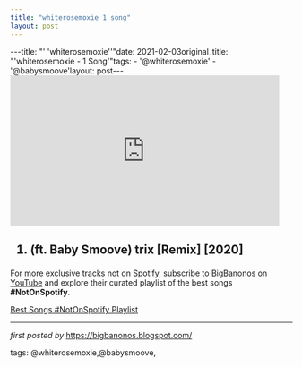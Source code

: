 ```yaml
---
title: "whiterosemoxie 1 song"
layout: post
---
```

---title: "' 'whiterosemoxie''"date: 2021-02-03original_title: "'whiterosemoxie - 1 Song'"tags:  - '@whiterosemoxie'  - '@babysmoove'layout: post---<iframe frameborder="0" height="270" src="https://youtube.com/embed/82BoUSAaImQ" width="480"></iframe><br /><h2><ol><li>(ft. Baby Smoove) trix [Remix] [2020]</li></ol></h2><!--Subscribe and Playlist Links--><div>    <p>For more exclusive tracks not on Spotify, subscribe to <a href="https://www.youtube.com/@BigBanonos" target="_blank">BigBanonos on YouTube</a> and explore their curated playlist of the best songs <strong>#NotOnSpotify</strong>.</p>    <p><a href="https://www.youtube.com/playlist?list=PLtuNtuTatqI0kFahUCbtbfenC_ET5O_tr" target="_blank">Best Songs #NotOnSpotify Playlist<br /></a></p></div><hr /><p><em>first posted by</em> <a href="https://bigbanonos.blogspot.com/" rel="noopener" target="_new">https://bigbanonos.blogspot.com/</a></p><p>tags: @whiterosemoxie,@babysmoove,</p>